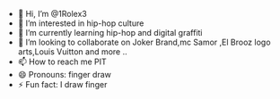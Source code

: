 - 👋 Hi, I’m @1Rolex3
- 👀 I’m interested in hip-hop culture
- 🌱 I’m currently learning hip-hop and digital graffiti
- 💞️ I’m looking to collaborate on Joker Brand,mc Samor ,El Brooz logo arts,Louis Vuitton and more ..
- 📫 How to reach me PIT
- 😄 Pronouns: finger draw
- ⚡ Fun fact: I draw finger 

<!---
1Rolex3/1Rolex3 is a ✨ special ✨ repository because its `README.md` (this file) appears on your GitHub profile.
You can click the Preview link to take a look at your changes.
--->

